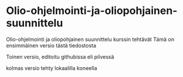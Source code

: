 # Olio-ohjelmointi-ja-oliopohjainen-suunnittelu
Olio-ohjelmointi ja oliopohjainen suunnittelu kurssin tehtävät
Tämä on ensimmäinen versio tästä tiedostosta

Toinen versio, editoitu githubissa eli pilvessä

kolmas versio tehty lokaalilla koneella